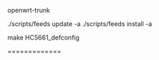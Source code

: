openwrt-trunk

./scripts/feeds update -a
./scripts/feeds install -a

make HC5661_defconfig

=============
